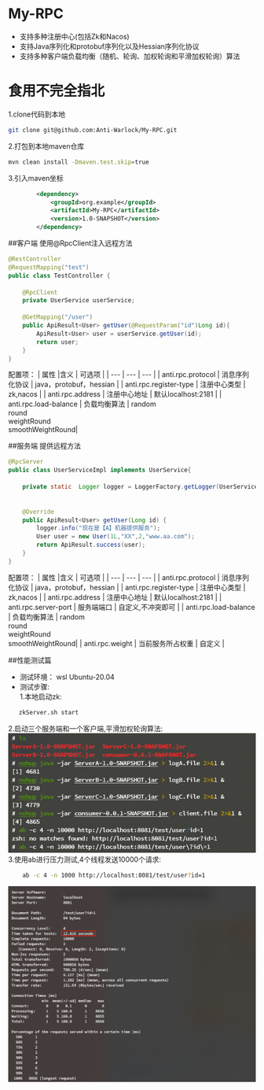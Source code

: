 # My-RPC
- 支持多种注册中心(包括Zk和Nacos)
- 支持Java序列化和protobuf序列化以及Hessian序列化协议
- 支持多种客户端负载均衡（随机、轮询、加权轮询和平滑加权轮询）算法

# 食用不完全指北
1.clone代码到本地
```bash
git clone git@github.com:Anti-Warlock/My-RPC.git
```
2.打包到本地maven仓库
```bash
mvn clean install -Dmaven.test.skip=true
```
3.引入maven坐标
```xml
        <dependency>
            <groupId>org.example</groupId>
            <artifactId>My-RPC</artifactId>
            <version>1.0-SNAPSHOT</version>
        </dependency>
```
##客户端
使用@RpcClient注入远程方法
```java
@RestController
@RequestMapping("test")
public class TestController {

    @RpcClient
    private UserService userService;

    @GetMapping("/user")
    public ApiResult<User> getUser(@RequestParam("id")Long id){
        ApiResult<User> user = userService.getUser(id);
        return user;
    }
}
```
配置项：
|    属性 |含义      |  可选项   |
| --- | --- | --- |
|   anti.rpc.protocol  | 消息序列化协议        |  java，protobuf，hessian   |
|   anti.rpc.register-type  |  注册中心类型    |      zk,nacos             |
|   anti.rpc.address |  注册中心地址      |  默认localhost:2181   |
|   anti.rpc.load-balance |  负载均衡算法     | random<br>round<br>weightRound<br>smoothWeightRound|

##服务端
提供远程方法
```java
@RpcServer
public class UserServiceImpl implements UserService{

    private static  Logger logger = LoggerFactory.getLogger(UserService.class);


    @Override
    public ApiResult<User> getUser(Long id) {
        logger.info("现在是【A】机器提供服务");
        User user = new User(1L,"XX",2,"www.aa.com");
        return ApiResult.success(user);
    }
}
```
配置项：
|    属性 |含义      |  可选项   |
| --- | --- | --- |
|   anti.rpc.protocol  | 消息序列化协议        |  java，protobuf，hessian   |
|   anti.rpc.register-type  |  注册中心类型    |      zk,nacos             |
|   anti.rpc.address |  注册中心地址      |  默认localhost:2181   |
|   anti.rpc.server-port  |  服务端端口   |  自定义,不冲突即可      |
|   anti.rpc.load-balance |  负载均衡算法     | random<br>round<br>weightRound<br>smoothWeightRound|
|   anti.rpc.weight  |   当前服务所占权重  |    自定义             |

##性能测试篇
- 测试环境：
wsl Ubuntu-20.04
- 测试步骤:  
1.本地启动zk:
```bash
   zkServer.sh start 
```
2.启动三个服务端和一个客户端,平滑加权轮询算法:
![Image text](https://github.com/Anti-Warlock/My-RPC/blob/master/src/main/resources/img-folder/start.png)  
3.使用ab进行压力测试,4个线程发送10000个请求:
```bash
    ab -c 4 -n 1000 http://localhost:8081/test/user?id=1
```
![Image text](https://github.com/Anti-Warlock/My-RPC/blob/master/src/main/resources/img-folder/test.png)



